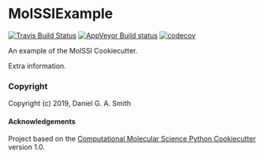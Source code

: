 MolSSIExample
==============================
[//]: # (Badges)
[![Travis Build Status](https://travis-ci.org/REPLACE_WITH_OWNER_ACCOUNT/MolSSIExample.png)](https://travis-ci.org/REPLACE_WITH_OWNER_ACCOUNT/MolSSIExample)
[![AppVeyor Build status](https://ci.appveyor.com/api/projects/status/REPLACE_WITH_APPVEYOR_LINK/branch/master?svg=true)](https://ci.appveyor.com/project/REPLACE_WITH_OWNER_ACCOUNT/MolSSIExample/branch/master)
[![codecov](https://codecov.io/gh/REPLACE_WITH_OWNER_ACCOUNT/MolSSIExample/branch/master/graph/badge.svg)](https://codecov.io/gh/REPLACE_WITH_OWNER_ACCOUNT/MolSSIExample/branch/master)

An example of the MolSSI Cookiecutter.

Extra information.

### Copyright

Copyright (c) 2019, Daniel G. A. Smith


#### Acknowledgements
 
Project based on the 
[Computational Molecular Science Python Cookiecutter](https://github.com/molssi/cookiecutter-cms) version 1.0.
